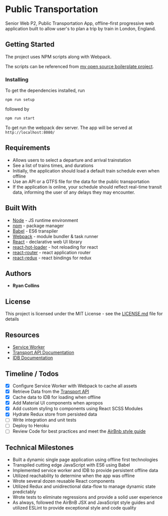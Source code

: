 # Public Transportation
Senior Web P2, Public Transportation App, offline-first progressive web application built to allow user's to plan a trip by train in London, England.

## Getting Started
The project uses NPM scripts along with Webpack.

The scripts can be referenced from [my open source boilerplate project](https://github.com/RyanCCollins/react-redux-simple-starter).

### Installing
To get the dependencies installed, run
```
npm run setup
```

followed by

```
npm run start
```
To get run the webpack dev server.  The app will be served at `http://localhost:8080/`

## Requirements
* Allows users to select a departure and arrival trainstation
* See a list of trains times, and durations
* Initially, the application should load a default train schedule even when offline
* Use an API or a GTFS file for the data for the public transportation
* If the application is online, your schedule should reflect real-time transit data, informing the user of any delays they may encounter.

## Built With
- [Node](https://nodejs.org/en/) - JS runtime environment
- [npm](https://www.npmjs.com/) - package manager
- [Babel](https://babeljs.io/) - ES6 transpiler
- [Webpack](https://webpack.github.io/) - module bundler & task runner
- [React](https://facebook.github.io/react/) - declarative web UI library
- [react-hot-loader](https://github.com/gaearon/react-hot-loader) - hot reloading for react
- [react-router](https://github.com/rackt/react-router) - react application router
- [react-redux](https://github.com/rackt/react-redux) - react bindings for redux

## Authors

* **Ryan Collins**

## License

This project is licensed under the MIT License - see the [LICENSE.md](LICENSE.md) file for details

## Resources
* [Service Worker](https://developer.mozilla.org/en-US/docs/Web/API/Service_Worker_API)
* [Transport API Documentation](http://docs.transportapi.com/index.html?raml=http://transportapi.com/v3/raml/transportapi.raml)
* [IDB Documentation](https://developer.mozilla.org/en-US/docs/Web/API/IndexedDB_API)

## Timeline / Todos
* [x] Configure Service Worker with Webpack to cache all assets
* [x] Retrieve Data from the [Transport API](http://www.transportapi.com/)
* [x] Cache data to IDB for loading when offline
* [x] Add Material UI components when apropos
* [x] Add custom styling to components using React SCSS Modules
* [x] Hydrate Redux store from persisted data
* [ ] Write integration and unit tests
* [ ] Deploy to Heroku
* [ ] Review Code for best practices and meet the [AirBnb style guide](https://github.com/airbnb/javascript)

## Technical Milestones
- Built a dynamic single page application using offline first technologies
- Transpiled cutting edge JavaScript with ES6 using Babel
- Implemented service worker and IDB to provide persistent offline data
- Utilized reachability to determine when the app was offline
- Wrote several dozen reusable React components
- Utilized Redux and unidirectional data-flow to manage dynamic state predictably
- Wrote tests to eliminate regressions and provide a solid user experience
- As always, followed the AirBnB JSX and JavaScript style guides and utilized ESLint to provide exceptional style and code quality
